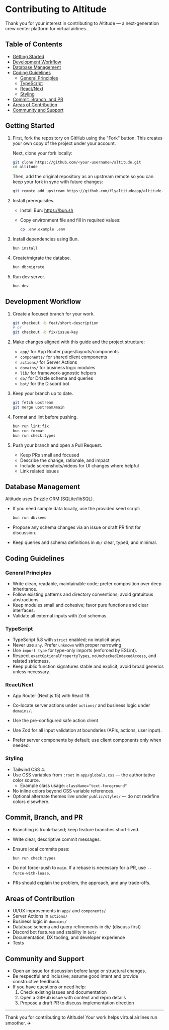 # Contributing to Altitude

Thank you for your interest in contributing to Altitude — a next-generation crew center platform for virtual airlines.

## Table of Contents

- [Getting Started](#getting-started)
- [Development Workflow](#development-workflow)
- [Database Management](#database-management)
- [Coding Guidelines](#coding-guidelines)
  - [General Principles](#general-principles)
  - [TypeScript](#typescript)
  - [React/Next](#reactnext)
  - [Styling](#styling)
- [Commit, Branch, and PR](#commit-branch-and-pr)
- [Areas of Contribution](#areas-of-contribution)
- [Community and Support](#community-and-support)

## Getting Started

1. First, fork the repository on GitHub using the "Fork" button. This creates your own copy of the project under your account.

   Next, clone your fork locally:

   ```bash
   git clone https://github.com/<your-username>/altitude.git
   cd altitude
   ```

   Then, add the original repository as an upstream remote so you can keep your fork in sync with future changes:

   ```bash
   git remote add upstream https://github.com/flyaltitudeapp/altitude.git
   ```

2. Install prerequisites.
   - Install Bun: https://bun.sh
   - Copy environment file and fill in required values:

     ```bash
     cp .env.example .env
     ```

3. Install dependencies using Bun.

   ```bash
   bun install
   ```

4. Create/migrate the databse.

   ```bash
   bun db:migrate
   ```

5. Run dev server.

   ```bash
   bun dev
   ```

## Development Workflow

1. Create a focused branch for your work.

   ```bash
   git checkout -b feat/short-description
   # or
   git checkout -b fix/issue-key
   ```

2. Make changes aligned with this guide and the project structure:
   - `app/` for App Router pages/layouts/components
   - `components/` for shared client components
   - `actions/` for Server Actions
   - `domains/` for business logic modules
   - `lib/` for framework-agnostic helpers
   - `db/` for Drizzle schema and queries
   - `bot/` for the Discord bot

3. Keep your branch up to date.

   ```bash
   git fetch upstream
   git merge upstream/main
   ```

4. Format and lint before pushing.

   ```bash
   bun run lint:fix
   bun run format
   bun run check:types
   ```

5. Push your branch and open a Pull Request.
   - Keep PRs small and focused
   - Describe the change, rationale, and impact
   - Include screenshots/videos for UI changes where helpful
   - Link related issues

## Database Management

Altitude uses Drizzle ORM (SQLite/libSQL).

- If you need sample data locally, use the provided seed script:

  ```bash
  bun run db:seed
  ```

- Propose any schema changes via an issue or draft PR first for discussion.
- Keep queries and schema definitions in `db/` clear, typed, and minimal.

## Coding Guidelines

### General Principles

- Write clean, readable, maintainable code; prefer composition over deep inheritance.
- Follow existing patterns and directory conventions; avoid gratuitous abstractions.
- Keep modules small and cohesive; favor pure functions and clear interfaces.
- Validate all external inputs with Zod schemas.

### TypeScript

- TypeScript 5.8 with `strict` enabled; no implicit anys.
- Never use `any`. Prefer `unknown` with proper narrowing.
- Use `import type` for type-only imports (enforced by ESLint).
- Respect `exactOptionalPropertyTypes`, `noUncheckedIndexedAccess`, and related strictness.
- Keep public function signatures stable and explicit; avoid broad generics unless necessary.

### React/Next

- App Router (Next.js 15) with React 19.
- Co-locate server actions under `actions/` and business logic under `domains/`.
- Use the pre-configured safe action client

- Use Zod for all input validation at boundaries (APIs, actions, user input).
- Prefer server components by default; use client components only when needed.

### Styling

- Tailwind CSS 4.
- Use CSS variables from `:root` in `app/globals.css` — the authoritative color source.
  - Example class usage: `className="text-foreground"`
- No inline colors beyond CSS variable references.
- Optional alternate themes live under `public/styles/` — do not redefine colors elsewhere.

## Commit, Branch, and PR

- Branching is trunk-based; keep feature branches short-lived.
- Write clear, descriptive commit messages.
- Ensure local commits pass:

  ```bash
  bun run check:types
  ```

- Do not force-push to `main`. If a rebase is necessary for a PR, use `--force-with-lease`.
- PRs should explain the problem, the approach, and any trade-offs.

## Areas of Contribution

- UI/UX improvements in `app/` and `components/`
- Server Actions in `actions/`
- Business logic in `domains/`
- Database schema and query refinements in `db/` (discuss first)
- Discord bot features and stability in `bot/`
- Documentation, DX tooling, and developer experience
- Tests

## Community and Support

- Open an issue for discussion before large or structural changes.
- Be respectful and inclusive; assume good intent and provide constructive feedback.
- If you have questions or need help:
  1. Check existing issues and documentation
  2. Open a GitHub issue with context and repro details
  3. Propose a draft PR to discuss implementation direction

---

Thank you for contributing to Altitude! Your work helps virtual airlines run smoother. ✈️
